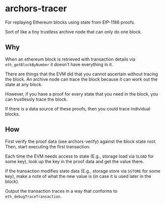 # archors-tracer

For replaying Ethereum blocks using state from EIP-1186 proofs.

Sort of like a tiny trustless archive node that can only do one block.

## Why

When an ethereum block is retrieved with transaction details via `eth_getBlockByNumber` it doesn't have everything in it.


There are things that the EVM did that you cannot ascertain without tracing the block.
An archive node can trace the block because it can work out the state at any block.

However, if you have a proof for every state that you need in the block, you can trustlessly
trace the block.

If there is a data source of these proofs, then you could trace individual blocks.

## How

First verify the proof data (see archors-verify) against the block state root.
Then, start executing the first transaction.

Each time the EVM needs access to state (E.g., storage load via `SLOAD` for some key),
look up the key in the proof data and get the value there.

If the transaction modifies state data (E.g., storage store via `SSTORE` for some key),
make a note of what the new value is (in case it is used later in the block).

Output the transaction traces in a way that conforms to `eth_debugTraceTransaction`.

